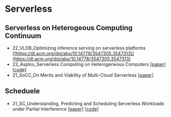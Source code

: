 # Serverless

## Serverless on Heterogeous Computing Continuum

- 22_VLDB_Optimizing inference serving on serverless platforms [[https://dl.acm.org/doi/abs/10.14778/3547305.3547313]](https://dl.acm.org/doi/abs/10.14778/3547305.3547313)
- 22_Asplos_Serverless Computing on Heterogeneous Computers [[paper]](https://dl.acm.org/doi/pdf/10.1145/3503222.3507732) [[code]](https://github.com/Molecule-Serverless)
- 21_SoCC_On Merits and Viability of Multi-Cloud Serverless [[paper]](https://dl.acm.org/doi/abs/10.1145/3472883.3487002)

## Scheduele

- 21_SC_Understanding, Predicting and Scheduling Serverless Workloads under Partial Interference [[paper]](https://dl.acm.org/doi/10.1145/3458817.3476215) [[code]](https://zenodo.org/record/5147569#.YnsIvDNBy3I)